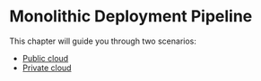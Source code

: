 # Monolithic Deployment Pipeline

This chapter will guide you through two scenarios:

* [Public cloud](/chapter3/monolithic-delivery-pattern/public-cloud.md)
* [Private cloud](/chapter3/monolithic-delivery-pattern/private-cloud.md)



